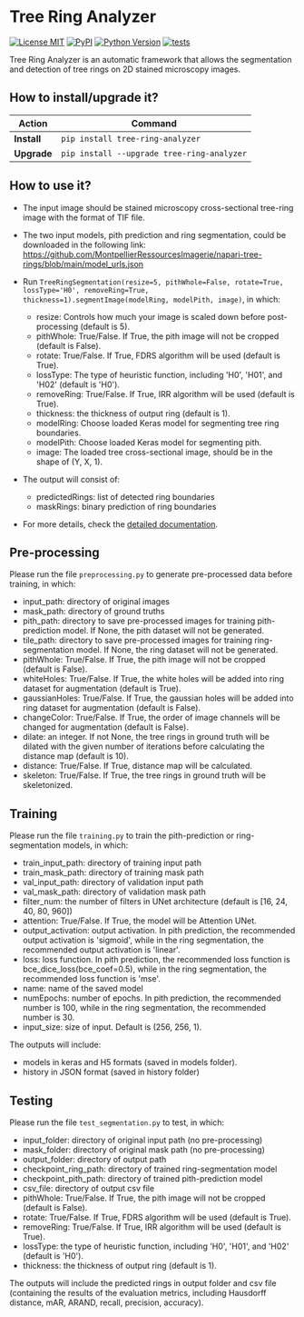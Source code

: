 # Tree Ring Analyzer

[![License MIT](https://img.shields.io/pypi/l/tree-ring-analyzer.svg?color=green)](https://github.com/MontpellierRessourcesImagerie/tree-ring-analyzer/raw/main/LICENSE)
[![PyPI](https://img.shields.io/pypi/v/tree-ring-analyzer.svg?color=green)](https://pypi.org/project/tree-ring-analyzer)
[![Python Version](https://img.shields.io/pypi/pyversions/tree-ring-analyzer.svg?color=green)](https://python.org)
[![tests](https://github.com/MontpellierRessourcesImagerie/tree-ring-analyzer/workflows/tests/badge.svg)](https://github.com/MontpellierRessourcesImagerie/tree-ring-analyzer/actions)

Tree Ring Analyzer is an automatic framework that allows the segmentation and detection of tree rings on 2D stained microscopy images.

## How to install/upgrade it?

| Action      | Command                                                                                               |
|-------------|-------------------------------------------------------------------------------------------------------|
| **Install** | `pip install tree-ring-analyzer`                                                                      |
| **Upgrade** | `pip install --upgrade tree-ring-analyzer`                                                            |


## How to use it?
- The input image should be stained microscopy cross-sectional tree-ring image with the format of TIF file.
- The two input models, pith prediction and ring segmentation, could be downloaded in the following link: https://github.com/MontpellierRessourcesImagerie/napari-tree-rings/blob/main/model_urls.json
- Run `TreeRingSegmentation(resize=5, pithWhole=False, rotate=True, lossType='H0', removeRing=True, thickness=1).segmentImage(modelRing, modelPith, image)`, in which:
    - resize: Controls how much your image is scaled down before post-processing (default is 5).
    - pithWhole: True/False. If True, the pith image will not be cropped (default is False).
    - rotate: True/False. If True, FDRS algorithm will be used (default is True).
    - lossType: The type of heuristic function, including 'H0', 'H01', and 'H02' (default is 'H0').
    - removeRing: True/False. If True, IRR algorithm will be used (default is True).
    - thickness: the thickness of output ring (default is 1).
    - modelRing: Choose loaded Keras model for segmenting tree ring boundaries.
    - modelPith: Choose loaded Keras model for segmenting pith.
    - image: The loaded tree cross-sectional image, should be in the shape of (Y, X, 1).
- The output will consist of:
    - predictedRings: list of detected ring boundaries
    - maskRings: binary prediction of ring boundaries

- For more details, check the [detailed documentation](https://montpellierressourcesimagerie.github.io/napari-tree-rings).


## Pre-processing
Please run the file `preprocessing.py` to generate pre-processed data before training, in which:
- input_path: directory of original images
- mask_path: directory of ground truths
- pith_path: directory to save pre-processed images for training pith-prediction model. If None, the pith dataset will not be generated.
- tile_path: directory to save pre-processed images for training ring-segmentation model. If None, the ring dataset will not be generated.
- pithWhole: True/False. If True, the pith image will not be cropped (default is False).
- whiteHoles: True/False. If True, the white holes will be added into ring dataset for augmentation (default is True).
- gaussianHoles: True/False. If True, the gaussian holes will be added into ring dataset for augmentation (default is False).
- changeColor: True/False. If True, the order of image channels will be changed for augmentation (default is False).
- dilate: an integer. If not None, the tree rings in ground truth will be dilated with the given number of iterations before calculating the distance map (default is 10).
- distance: True/False. If True, distance map will be calculated.
- skeleton: True/False. If True, the tree rings in ground truth will be skeletonized.

## Training
Please run the file `training.py` to train the pith-prediction or ring-segmentation models, in which:
- train_input_path: directory of training input path
- train_mask_path: directory of training mask path
- val_input_path: directory of validation input path
- val_mask_path: directory of validation mask path
- filter_num: the number of filters in UNet architecture (default is [16, 24, 40, 80, 960])
- attention: True/False. If True, the model will be Attention UNet.
- output_activation: output activation. In pith prediction, the recommended output activation is 'sigmoid', while in the ring segmentation, the recommended output activation is 'linear'.
- loss: loss function. In pith prediction, the recommended loss function is bce_dice_loss(bce_coef=0.5), while in the ring segmentation, the recommended loss function is 'mse'. 
- name: name of the saved model
- numEpochs: number of epochs. In pith prediction, the recommended number is 100, while in the ring segmentation, the recommended number is 30. 
- input_size: size of input. Default is (256, 256, 1).

The outputs will include:
- models in keras and H5 formats (saved in models folder).
- history in JSON format (saved in history folder)

## Testing
Please run the file `test_segmentation.py` to test, in which:
- input_folder: directory of original input path (no pre-processing)
- mask_folder: directory of original mask path (no pre-processing)
- output_folder: directory of output path
- checkpoint_ring_path: directory of trained ring-segmentation model
- checkpoint_pith_path: directory of trained pith-prediction model
- csv_file: directory of output csv file
- pithWhole: True/False. If True, the pith image will not be cropped (default is False).
- rotate: True/False. If True, FDRS algorithm will be used (default is True).
- removeRing: True/False. If True, IRR algorithm will be used (default is True).
- lossType: the type of heuristic function, including 'H0', 'H01', and 'H02' (default is 'H0').
- thickness: the thickness of output ring (default is 1).

The outputs will include the predicted rings in output folder and csv file (containing the results of the evaluation metrics, including Hausdorff distance, mAR, ARAND, recall, precision, accuracy).

[🐛 Found a bug?]: https://github.com/MontpellierRessourcesImagerie/tree-ring-analyzer/issues
[🔍 Need some help?]: mri-cia@mri.cnrs.fr

